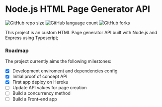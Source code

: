 # Node.js HTML Page Generator API

![GitHub repo size](https://img.shields.io/github/repo-size/iuricode/README-template?style=for-the-badge)
![GitHub language count](https://img.shields.io/github/languages/count/iuricode/README-template?style=for-the-badge)
![GitHub forks](https://img.shields.io/github/forks/iuricode/README-template?style=for-the-badge)

This project is an custom HTML Page generator API built with Node.js and Express using Typescript;
### Roadmap

The project currently aims the following milestones:

- [x] Development enviroment and dependencies config
- [x] Initial proof of concept API
- [x] First app deploy on Heroku
- [ ] Update API values for page creation
- [ ] Build a concurrency method
- [ ] Build a Front-end app
